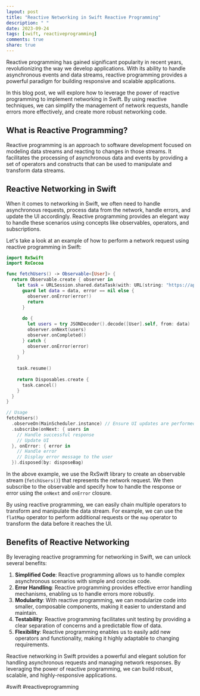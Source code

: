 ```yaml
---
layout: post
title: "Reactive Networking in Swift Reactive Programming"
description: " "
date: 2023-09-24
tags: [swift, reactiveprogramming]
comments: true
share: true
---
```


Reactive programming has gained significant popularity in recent years, revolutionizing the way we develop applications. With its ability to handle asynchronous events and data streams, reactive programming provides a powerful paradigm for building responsive and scalable applications.

In this blog post, we will explore how to leverage the power of reactive programming to implement networking in Swift. By using reactive techniques, we can simplify the management of network requests, handle errors more effectively, and create more robust networking code.

## What is Reactive Programming?

Reactive programming is an approach to software development focused on modeling data streams and reacting to changes in those streams. It facilitates the processing of asynchronous data and events by providing a set of operators and constructs that can be used to manipulate and transform data streams.

## Reactive Networking in Swift

When it comes to networking in Swift, we often need to handle asynchronous requests, process data from the network, handle errors, and update the UI accordingly. Reactive programming provides an elegant way to handle these scenarios using concepts like observables, operators, and subscriptions.

Let's take a look at an example of how to perform a network request using reactive programming in Swift:

```swift
import RxSwift
import RxCocoa

func fetchUsers() -> Observable<[User]> {
  return Observable.create { observer in
    let task = URLSession.shared.dataTask(with: URL(string: "https://api.example.com/users")!) { data, response, error in
      guard let data = data, error == nil else {
        observer.onError(error!)
        return
      }
      
      do {
        let users = try JSONDecoder().decode([User].self, from: data)
        observer.onNext(users)
        observer.onCompleted()
      } catch {
        observer.onError(error)
      }
    }
    
    task.resume()
    
    return Disposables.create {
      task.cancel()
    }
  }
}

// Usage
fetchUsers()
  .observeOn(MainScheduler.instance) // Ensure UI updates are performed on the main thread
  .subscribe(onNext: { users in
    // Handle successful response
    // Update UI
  }, onError: { error in
    // Handle error
    // Display error message to the user
  }).disposed(by: disposeBag)
```

In the above example, we use the RxSwift library to create an observable stream (`fetchUsers()`) that represents the network request. We then subscribe to the observable and specify how to handle the response or error using the `onNext` and `onError` closure.

By using reactive programming, we can easily chain multiple operators to transform and manipulate the data stream. For example, we can use the `flatMap` operator to perform additional requests or the `map` operator to transform the data before it reaches the UI.

## Benefits of Reactive Networking

By leveraging reactive programming for networking in Swift, we can unlock several benefits:

1. **Simplified Code**: Reactive programming allows us to handle complex asynchronous scenarios with simple and concise code.
2. **Error Handling**: Reactive programming provides effective error handling mechanisms, enabling us to handle errors more robustly.
3. **Modularity**: With reactive programming, we can modularize code into smaller, composable components, making it easier to understand and maintain.
4. **Testability**: Reactive programming facilitates unit testing by providing a clear separation of concerns and a predictable flow of data.
5. **Flexibility**: Reactive programming enables us to easily add new operators and functionality, making it highly adaptable to changing requirements.

Reactive networking in Swift provides a powerful and elegant solution for handling asynchronous requests and managing network responses. By leveraging the power of reactive programming, we can build robust, scalable, and highly-responsive applications.

#swift #reactiveprogramming